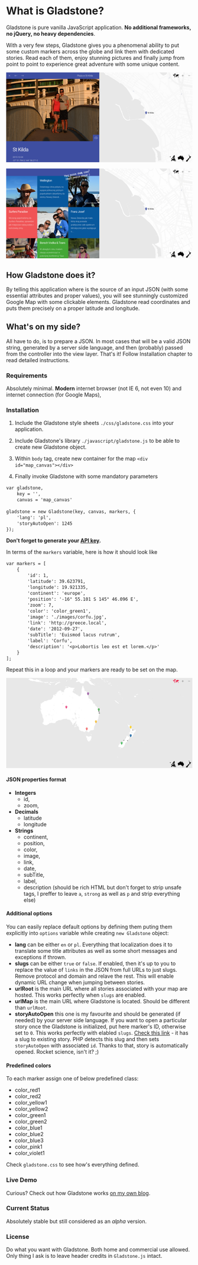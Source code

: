 # What is Gladstone?
Gladstone is pure vanilla JavaScript application. **No additional frameworks, no jQuery, no heavy dependencies**.

With a very few steps, Gladstone gives you a phenomenal ability to put some custom markers across the globe and link them with dedicated stories. Read each of them, enjoy stunning pictures and finally jump from point to point to experience great adventure with some unique content.

![Gladstone main](./images/readme/preview_01.png)

![Gladstone tiles](./images/readme/preview_02.png)

## How Gladstone does it?

By telling this application where is the source of an input JSON (with some essential attributes and proper values), 
you will see stunningly customized Google Map with some clickable elements. Gladstone read coordinates and puts them 
precisely on a proper latitude and longitude.

## What's on my side?

All have to do, is to prepare a JSON. In most cases that will be a valid JSON string, generated by a server side language,
and then (probably) passed from the controller into the view layer. That's it! Follow Installation chapter to read detailed
instructions.

### Requirements

Absolutely minimal. **Modern** internet browser (not IE 6, not even 10) and internet connection (for Google Maps),

### Installation

1. Include the Gladstone style sheets `./css/gladstone.css` into your application.

2. Include Gladstone's library `./javascript/gladstone.js` to be able to create new Gladstone object.

3. Within `body` tag, create new container for the map `<div id="map_canvas"></div>`

4. Finally invoke Gladstone with some mandatory parameters


```
var gladstone,
    key = '',
    canvas = 'map_canvas'

gladstone = new Gladstone(key, canvas, markers, {
    'lang': 'pl',
    'storyAutoOpen': 1245
});

```
**Don't forget to generate your [API key](https://developers.google.com/maps/signup?hl=en).**

In terms of the `markers` variable, here is how it should look like

```
var markers = [
    {
        'id': 1, 
        'latitude': 39.623791, 
        'longitude': 19.921335, 
        'continent': 'europe', 
        'position': '-16° 55.101 S 145° 46.096 E',
        'zoom': 7, 
        'color': 'color_green1', 
        'image': './images/corfu.jpg', 
        'link': 'http://greece.local', 
        'date': '2012-09-27',
        'subTitle': 'Euismod lacus rutrum', 
        'label': 'Corfu', 
        'description': '<p>Lobortis leo est et lorem.</p>'
    }
];
```

Repeat this in a loop and your markers are ready to be set on the map.

![Gladstone all continents](./images/readme/preview_03.png)

#### JSON properties format

* **Integers**
  * id,
  * zoom,
* **Decimals**
  * latitude
  * longitude
* **Strings**
  * continent,
  * position,
  * color,
  * image,
  * link,
  * date,
  * subTitle,
  * label,
  * description (should be rich HTML but don't forget to strip unsafe tags, I preffer to leave `a`, `strong` as well as `p` and strip everything else)
  
#### Additional options

You can easily replace default options by defining them puting them explicitly into `options` variable while creating `new Gladstone` object:

* **lang** can be either `en` or `pl`. Everything that localization does it to translate some title attributes as well as some short messages and exceptions if thrown.
* **slugs** can be either `true` or `false`. If enabled, then it's up to you to replace the value of `links` in the JSON from full URLs to just slugs. Remove protocol and domain and relave the rest. This will enable dynamic URL change when jumping between stories.
* **urlRoot** is the main URL where all stories associated with your map are hosted. This works perfectly when `slugs` are enabled.
* **urlMap** is the main URL where Gladstone is located. Should be different than `urlRoot`.
* **storyAutoOpen** this one is my favourite and should be generated (if needed) by your server side language. If you want to open a particular story once the Gladstone is initialized, put here marker's ID, otherwise set to `0`. This works perfectly with elabled `slugs`. [Check this link](http://komarnicki.pl/mapa/wellington-picton) - it has a slug to existing story. PHP detects this slug and then sets `storyAutoOpen` with associated `id`. Thanks to that, story is automatically opened. Rocket science, isn't it? ;)

#### Predefined colors

To each marker assign one of below predefined class:

* color_red1
* color_red2
* color_yellow1
* color_yellow2
* color_green1
* color_green2
* color_blue1
* color_blue2
* color_blue3
* color_pink1
* color_violet1

Check `gladstone.css` to see how's everything defined.


### Live Demo

Curious? Check out how Gladstone works [on my own blog](http://komarnicki.pl/mapa).

### Current Status

Absolutely stable but still considered as an *alpha* version.

### License

Do what you want with Gladstone. Both home and commercial use allowed.
Only thing I ask is to leave header credits in `Gladstone.js` intact.
